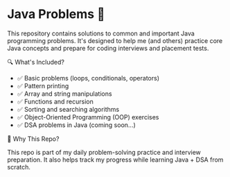 # Java Problems 🚀

This repository contains solutions to common and important Java programming problems. It's designed to help me (and others) practice core Java concepts and prepare for coding interviews and placement tests.

 🔍 What's Included?

- ✅ Basic problems (loops, conditionals, operators)
- ✅ Pattern printing
- ✅ Array and string manipulations
- ✅ Functions and recursion
- ✅ Sorting and searching algorithms
- ✅ Object-Oriented Programming (OOP) exercises
- ✅ DSA problems in Java (coming soon...)

🧠 Why This Repo?

This repo is part of my daily problem-solving practice and interview preparation. It also helps track my progress while learning Java + DSA from scratch.
